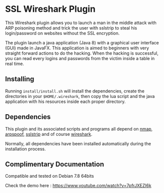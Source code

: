 # SSL Wireshark Plugin

This Wireshark plugin allows you to launch a man in the middle attack with ARP poisoning method and trick the user with sslstrip to steal his login/password on websites without the SSL encryption.

The plugin launch a java application (Java 8) with a graphical user interface (GUI) made in JavaFX.
This application is aimed to beginners with very straight forward actions to do the hacking. When the hacking is successful, you can read every logins and passwords from the victim inside a table in real time.

## Installing

Running `install/install.sh` will install the dependencies, create the directories in your `$HOME/.wireshark`, then copy the lua script and the java application with his resources inside each proper directory.

## Dependencies

This plugin and its associated scripts and programs all depend on [nmap](http://nmap.org/), [arpspoof](http://www.monkey.org/~dugsong/dsniff/), [sslstrip](http://www.thoughtcrime.org/software/sslstrip/) and of course [wireshark](https://www.wireshark.org/).

Normally, all dependencies have been installed automatically during the installation process.

## Complimentary Documentation

Compatible and tested on Debian 7.8 64bits

Check the demo here : https://www.youtube.com/watch?v=7pfrJXEZI6k
